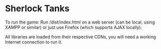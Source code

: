 Sherlock Tanks
========

To run the game:
Run /dist/index.html on a web server (can be local, using XAMPP or similar) or just use Firefox (which supports AJAX locally).

All libraries are loaded from their respective CDNs, you will need a working Internet connection to run it.
